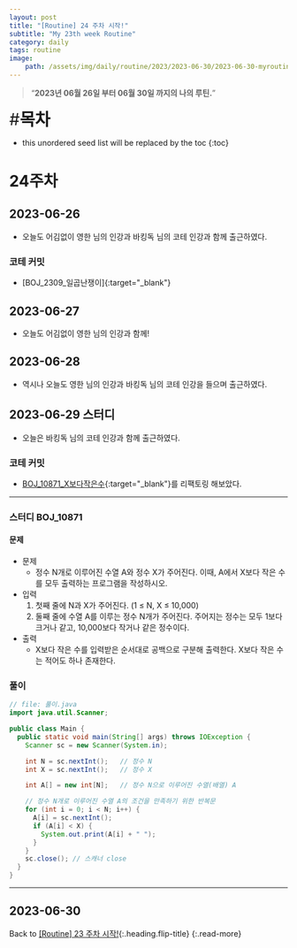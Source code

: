 ```yaml
---
layout: post
title: "[Routine] 24 주차 시작!"
subtitle: "My 23th week Routine"
category: daily
tags: routine
image:
    path: /assets/img/daily/routine/2023/2023-06-30/2023-06-30-myroutine-24th.png
---
```


> “**2023년 06월 26일 부터 06월 30일 까지의 나의 루틴.**”

<span style="font-size:30px;">\#**목차**</span>
* this unordered seed list will be replaced by the toc
{:toc}

# 24주차
## 2023-06-26
- 오늘도 어김없이 영한 님의 인강과 바킹독 님의 코테 인강과 함께 출근하였다.

### 코테 커밋
- [BOJ_2309_일곱난쟁이]{:target="_blank"}

## 2023-06-27
- 오늘도 어김없이 영한 님의 인강과 함께!

## 2023-06-28
- 역시나 오늘도 영한 님의 인강과 바킹독 님의 코테 인강을 들으며 출근하였다. 

## 2023-06-29 스터디
- 오늘은 바킹독 님의 코테 인강과 함께 출근하였다.

### 코테 커밋
- [BOJ_10871_X보다작은수]{:target="_blank"}를 리팩토링 해보았다.

***
### 스터디 BOJ_10871
#### 문제
- 문제 
  - 정수 N개로 이루어진 수열 A와 정수 X가 주어진다. 이때, A에서 X보다 작은 수를 모두 출력하는 프로그램을 작성하시오.
- 입력 
  1) 첫째 줄에 N과 X가 주어진다. (1 ≤ N, X ≤ 10,000) 
  2) 둘째 줄에 수열 A를 이루는 정수 N개가 주어진다. 주어지는 정수는 모두 1보다 크거나 같고, 10,000보다 작거나 같은 정수이다.
- 출력
  - X보다 작은 수를 입력받은 순서대로 공백으로 구분해 출력한다. X보다 작은 수는 적어도 하나 존재한다.

### 풀이

```java
// file: 풀이.java
import java.util.Scanner;

public class Main {
  public static void main(String[] args) throws IOException {
    Scanner sc = new Scanner(System.in);

    int N = sc.nextInt();   // 정수 N
    int X = sc.nextInt();   // 정수 X

    int A[] = new int[N];   // 정수 N으로 이루어진 수열(배열) A

    // 정수 N개로 이루어진 수열 A의 조건을 만족하기 위한 반복문
    for (int i = 0; i < N; i++) {
      A[i] = sc.nextInt();
      if (A[i] < X) {
        System.out.print(A[i] + " ");
      }
    }
    sc.close(); // 스캐너 close
  }
}
```

***

## 2023-06-30

Back to [[Routine] 23 주차 시작!](./2023-06-25-week-23th.md){:.heading.flip-title}
{:.read-more}

[//]: # (Continue with [[Routine] 24 주차 시작!]&#40;./2023-06-12-week-22th.md&#41;{:.heading.flip-title})
[//]: # ({:.read-more})

<!-- Links -->

<!-- Study Links -->

<!-- Commit Links -->
[BOJ_10871_X보다작은수]: https://github.com/thisiswoo/coding-test-practice/commits?author=thisiswoo&since=2023-06-28&until=2023-06-29